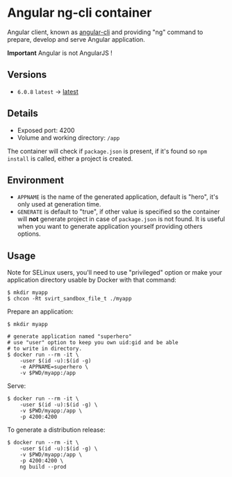 # Angular ng-cli container

Angular client, known as [angular-cli](https://github.com/angular/angular-cli) and providing "ng" command to prepare, develop and serve Angular application.

**Important** Angular is not AngularJS !

## Versions

- `6.0.8` `latest` → [latest](/latest/Dockerfile)

## Details

- Exposed port: 4200
- Volume and working directory: `/app`

The container will check if `package.json` is present, if it's found so `npm install` is called, either a project is created.

## Environment

- `APPNAME` is the name of the generated application, default is "hero", it's only used at generation time.
- `GENERATE` is default to "true", if other value is specified so the container will **not** generate project in case of `package.json` is not found. It is useful when you want to generate application yourself providing others options.

## Usage

Note for SELinux users, you'll need to use "privileged" option or make your application directory usable by Docker with that command:

```
$ mkdir myapp
$ chcon -Rt svirt_sandbox_file_t ./myapp 
```

Prepare an application:

```
$ mkdir myapp

# generate application named "superhero"
# use "user" option to keep you own uid:gid and be able
# to write in directory.
$ docker run --rm -it \
    -user $(id -u):$(id -g)
    -e APPNAME=superhero \
    -v $PWD/myapp:/app

```

Serve:

```
$ docker run --rm -it \
    -user $(id -u):$(id -g) \
    -v $PWD/myapp:/app \
    -p 4200:4200
```

To generate a distribution release:

```
$ docker run --rm -it \
    -user $(id -u):$(id -g) \
    -v $PWD/myapp:/app \
    -p 4200:4200 \
    ng build --prod
```
